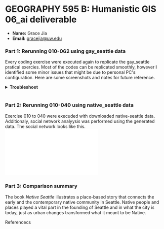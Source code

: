 # GEOGRAPHY 595 B: Humanistic GIS 06_ai deliverable

- **Name:** Grace Jia
- **Email:** gracejia@uw.edu

### Part 1: Rerunning 010-062 using gay_seattle data
Every coding exercise were executed again to replicate the gay_seattle pratical exercies. Most of the codes can be replicated smoothly, however I identified some minor issues that might be due to personal PC's configuration. Here are some screenshots and notes for future reference.
<details>
  <summary><b>Troubleshoot</b></summary>

1. [package installation](https://github.com/gracejia513/06_ai_deliverable/blob/main/Troubleshoot01.png?raw=true) The extra package spacy can be downloaded using !python -m spacy download en_core_web_sm

2. [drive mount](https://github.com/gracejia513/06_ai_deliverable/blob/main/Troubleshoot02.png?raw=true) It is better to mount to personal Google drive than that of using UW's email

3. [missing font](https://github.com/gracejia513/06_ai_deliverable/blob/main/Troubleshoot03.png?raw=true) verdana.ttf was missing in the asset. 

</details>
<br/>

### Part 2: Rerunning 010-040 using native_seattle data
Exercise 010 to 040 were execuded with downloaded native-seattle data. Additionaly, social network analyysis was performed using the generated data.
The social network looks like this.
![native_network](/img/native_seattle_gephi.pdf)


### Part 3: Comparison summary
The book *Native Seattle* illustrates a place-based story that connects the early and the contemporary native community in Seattle. Native people and places played a vital part in the founding of Seattle and in what the city is today, just as urban changes transformed what it meant to be Native.


Referencecs
